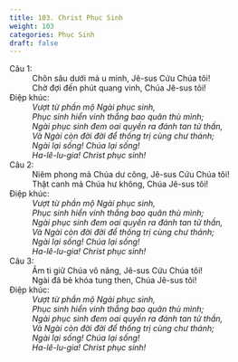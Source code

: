 ```yaml
---
title: 103. Christ Phục Sinh
weight: 103
categories: Phục Sinh
draft: false
---
```

<dl><dt>Câu 1:</dt><dd data-verse="1"> Chôn sâu dưới mả u minh, Jê-sus Cứu Chúa tôi! <br/>Chờ đợi đến phút quang vinh, Chúa Jê-sus tôi! </dd><dt>Điệp khúc:</dt><dd data-chorus="1"><em>Vượt từ phần mộ Ngài phục sinh, <br/>Phục sinh hiển vinh thắng bao quân thù mình; <br/>Ngài phục sinh đem oai quyền ra đánh tan tử thần, <br/>Và Ngài còn đời đời để thống trị cùng chư thánh; <br/>Ngài lại sống! Chúa lại sống! <br/>Ha-lê-lu-gia! Christ phục sinh! </em></dd><dt>Câu 2:</dt><dd data-verse="2"> Niêm phong mả Chúa dư công, Jê-sus Cứu Chúa tôi! <br/>Thật canh mả Chúa hư không, Chúa Jê-sus tôi! </dd><dt>Điệp khúc:</dt><dd data-chorus="1"><em>Vượt từ phần mộ Ngài phục sinh, <br/>Phục sinh hiển vinh thắng bao quân thù mình; <br/>Ngài phục sinh đem oai quyền ra đánh tan tử thần, <br/>Và Ngài còn đời đời để thống trị cùng chư thánh; <br/>Ngài lại sống! Chúa lại sống! <br/>Ha-lê-lu-gia! Christ phục sinh! </em></dd><dt>Câu 3:</dt><dd data-verse="3">Âm ti giữ Chúa vô năng, Jê-sus Cứu Chúa tôi! <br/>Ngài đã bẻ khóa tung then, Chúa Jê-sus tôi! </dd><dt>Điệp khúc:</dt><dd data-chorus="1"><em>Vượt từ phần mộ Ngài phục sinh, <br/>Phục sinh hiển vinh thắng bao quân thù mình; <br/>Ngài phục sinh đem oai quyền ra đánh tan tử thần, <br/>Và Ngài còn đời đời để thống trị cùng chư thánh; <br/>Ngài lại sống! Chúa lại sống! <br/>Ha-lê-lu-gia! Christ phục sinh! </em></dd></dl>